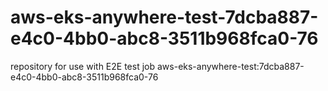 # aws-eks-anywhere-test-7dcba887-e4c0-4bb0-abc8-3511b968fca0-76
repository for use with E2E test job aws-eks-anywhere-test:7dcba887-e4c0-4bb0-abc8-3511b968fca0-76
